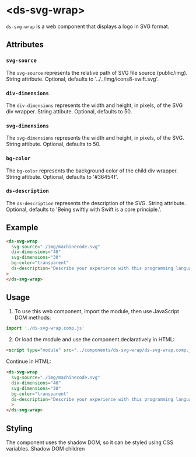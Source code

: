  # &lt;ds-svg-wrap&gt;

`ds-svg-wrap` is a web component that displays a logo in SVG format.

## Attributes

### `svg-source`
The `svg-source` represents the relative path of SVG file source (public/img). String attribute. Optional, defaults to '../../img/icons8-swift.svg'.

### `div-dimensions`
The `div-dimensions` represents the width and height, in pixels, of the SVG div wrapper. String attibute. Optional, defaults to 50.

### `svg-dimensions`
The `svg-dimensions` represents the width and height, in pixels, of the SVG. String attibute. Optional, defaults to 50.

### `bg-color`
The `bg-color` represents the background color of the child div wrapper. String attibute. Optional, defaults to '#36454f'.

### `ds-description`
The `ds-description` represents the description of the SVG. String attribute. Optional, defaults to 'Being swiftly with Swift is a core principle.'.

## Example

```html
<ds-svg-wrap 
  svg-source="./img/machinecode.svg" 
  div-dimensions="40" 
  svg-dimensions="30"
  bg-color="transparent"
  ds-description="Describe your experience with this programming language/tool."
>
</ds-svg-wrap>
```

## Usage

1. To use this web component, import the module, then use JavaScript DOM methods:

```javascript
import './ds-svg-wrap.comp.js'
```

2. Or load the module and use the component declaratively in HTML:

```html
<script type="module" src="../components/ds-svg-wrap/ds-svg-wrap.comp.js"></script>
```

Continue in HTML:

```html
<ds-svg-wrap 
  svg-source="./img/machinecode.svg" 
  div-dimensions="40" 
  svg-dimensions="30"
  bg-color="transparent"
  ds-description="Describe your experience with this programming language/tool."
  >
</ds-svg-wrap>
```

## Styling
The component uses the shadow DOM, so it can be styled using CSS variables. Shadow DOM children <SVG> have part attributes to allow for responsive styling in global CSS files.
